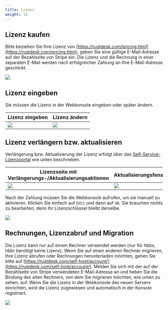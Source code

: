 ```yaml
---
title: Lizenz
weight: 15
---
```


## Lizenz kaufen

Bitte beziehen Sie Ihre Lizenz von [https://rustdesk.com/pricing.html](https://rustdesk.com/pricing.html), geben Sie eine gültige E-Mail-Adresse auf der Bezahlseite von Stripe ein. Die Lizenz und die Rechnung in einer separaten E-Mail werden nach erfolgreicher Zahlung an Ihre E-Mail-Adresse geschickt.

![](/docs/en/self-host/rustdesk-server-pro/license/images/stripe.jpg)

## Lizenz eingeben

Sie müssen die Lizenz in der Webkonsole eingeben oder später ändern.

| Lizenz eingeben | Lizenz ändern |
| --- | --- |
| ![](/docs/en/self-host/rustdesk-server-pro/license/images/set.png) | ![](/docs/en/self-host/rustdesk-server-pro/license/images/change.png) |

## Lizenz verlängern bzw. aktualisieren

Verlängerung bzw. Aktualisierung der Lizenz erfolgt über das [Self-Service-Lizenzportal](https://rustdesk.com/self-host/account/) wie unten beschrieben.

| Lizenzseite mit Verlängerungs-/Aktualisierungsaktionen | Aktualisierungsfenster |
| --- | --- |
| ![](/docs/en/self-host/rustdesk-server-pro/license/images/renew.jpg) | ![](/docs/en/self-host/rustdesk-server-pro/license/images/upgrade.png) |

Nach der Zahlung müssen Sie die Webkonsole aufrufen, um sie manuell zu aktivieren. Klicken Sie einfach auf `Edit` und dann auf `OK`. Sie brauchen nichts zu bearbeiten, denn Ihr Lizenzschlüssel bleibt derselbe.

![](/docs/en/self-host/rustdesk-server-pro/license/images/updatelic.jpg)

## Rechnungen, Lizenzabruf und Migration

Die Lizenz kann nur auf einem Rechner verwendet werden (nur für hbbs, hbbr benötigt keine Lizenz). Wenn Sie auf einen anderen Rechner migrieren, Ihre Lizenz abrufen oder Rechnungen herunterladen möchten, gehen Sie bitte auf [https://rustdesk.com/self-host/account/](https://rustdesk.com/self-host/account/). Melden Sie sich mit der auf der Bezahlseite von Stripe verwendeten E-Mail-Adresse an und heben Sie die Bindung des alten Rechners, von dem Sie migrieren möchten, wie unten zu sehen, auf. Wenn Sie die Lizenz in der Webkonsole des neuen Servers einrichten, wird die Lizenz zugewiesen und automatisch in der Konsole registriert.

![](/docs/en/self-host/rustdesk-server-pro/license/images/unbind.jpg)
